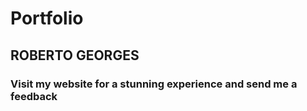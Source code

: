 # Portfolio
## ROBERTO GEORGES
### Visit my website for a stunning experience and send me a feedback 
